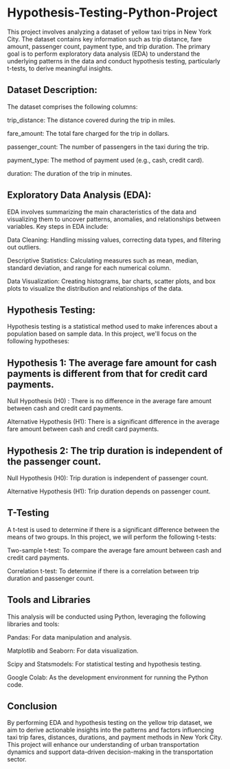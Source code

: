 # Hypothesis-Testing-Python-Project

This project involves analyzing a dataset of yellow taxi trips in New York City. The dataset contains key information such as trip distance, fare amount, passenger count, payment type, and trip duration. The primary goal is to perform exploratory data analysis (EDA) to understand the underlying patterns in the data and conduct hypothesis testing, particularly t-tests, to derive meaningful insights.

## Dataset Description: 

The dataset comprises the following columns:

trip_distance: The distance covered during the trip in miles.

fare_amount: The total fare charged for the trip in dollars.

passenger_count: The number of passengers in the taxi during the trip.

payment_type: The method of payment used (e.g., cash, credit card).

duration: The duration of the trip in minutes.

## Exploratory Data Analysis (EDA):

EDA involves summarizing the main characteristics of the data and visualizing them to uncover patterns, anomalies, and relationships between variables. Key steps in EDA include:

Data Cleaning: Handling missing values, correcting data types, and filtering out outliers.

Descriptive Statistics: Calculating measures such as mean, median, standard deviation, and range for each numerical column.

Data Visualization: Creating histograms, bar charts, scatter plots, and box plots to visualize the distribution and relationships of the data.

## Hypothesis Testing:

Hypothesis testing is a statistical method used to make inferences about a population based on sample data. In this project, we'll focus on the following hypotheses:


## Hypothesis 1: The average fare amount for cash payments is different from that for credit card payments.

Null Hypothesis (H0) : There is no difference in the average fare amount between cash and credit card payments.

Alternative Hypothesis (H1): There is a significant difference in the average fare amount between cash and credit card payments.

## Hypothesis 2: The trip duration is independent of the passenger count.

Null Hypothesis (H0): Trip duration is independent of passenger count.

Alternative Hypothesis (H1): Trip duration depends on passenger count.

## T-Testing

A t-test is used to determine if there is a significant difference between the means of two groups. In this project, we will perform the following t-tests:

Two-sample t-test: To compare the average fare amount between cash and credit card payments.

Correlation t-test: To determine if there is a correlation between trip duration and passenger count.

## Tools and Libraries

This analysis will be conducted using Python, leveraging the following libraries and tools:

Pandas: For data manipulation and analysis.

Matplotlib and Seaborn: For data visualization.

Scipy and Statsmodels: For statistical testing and hypothesis testing.

Google Colab: As the development environment for running the Python code.

## Conclusion
By performing EDA and hypothesis testing on the yellow trip dataset, we aim to derive actionable insights into the patterns and factors influencing taxi trip fares, distances, durations, and payment methods in New York City. This project will enhance our understanding of urban transportation dynamics and support data-driven decision-making in the transportation sector.

